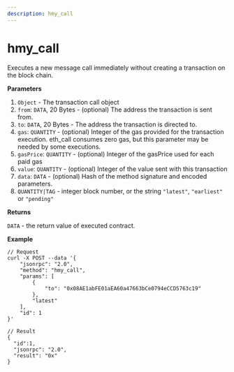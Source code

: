 ```yaml
---
description: hmy_call
---
```


# hmy\_call

Executes a new message call immediately without creating a transaction on the block chain.

**Parameters**

1. `Object` - The transaction call object
2. `from`: `DATA`, 20 Bytes - \(optional\) The address the transaction is sent from.
3. `to`: `DATA`, 20 Bytes - The address the transaction is directed to.
4. `gas`: `QUANTITY` - \(optional\) Integer of the gas provided for the transaction execution. eth\_call consumes zero gas, but this parameter may be needed by some executions.
5. `gasPrice`: `QUANTITY` - \(optional\) Integer of the gasPrice used for each paid gas
6. `value`: `QUANTITY` - \(optional\) Integer of the value sent with this transaction
7. `data`: `DATA` - \(optional\) Hash of the method signature and encoded parameters.
8. `QUANTITY|TAG` - integer block number, or the string `"latest"`, `"earliest"` or `"pending"`

**Returns**

`DATA` - the return value of executed contract.

**Example**

```text
// Request
curl -X POST --data '{
    "jsonrpc": "2.0",
    "method": "hmy_call",
    "params": [
        {
            "to": "0x08AE1abFE01aEA60a47663bCe0794eCCD5763c19"
        },
        "latest"
    ],
    "id": 1
}'

// Result
{
  "id":1,
  "jsonrpc": "2.0",
  "result": "0x"
}
```

